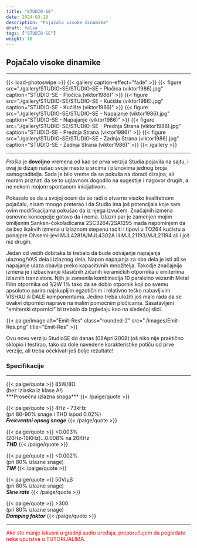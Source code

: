 ```yaml
---
title: "STUDIO-SE"
date: 2024-03-18
description: "Pojačalo visoke dinamike"
draft: false
tags: ["STUDIO-SE"]
weight: 10
---
```

## Pojačalo visoke dinamike

<hr>
{{< load-photoswipe >}}
{{< gallery caption-effect="fade" >}}
  {{< figure src="./gallery/STUDIO-SE/STUDIO-SE - Pločica (viktor1986).jpg" caption="STUDIO-SE - Pločica (viktor1986)" >}}
  {{< figure src="./gallery/STUDIO-SE/STUDIO-SE - Kućište (viktor1986).jpg" caption="STUDIO-SE - Kućište (viktor1986)" >}}
  {{< figure src="./gallery/STUDIO-SE/STUDIO-SE - Napajanje (viktor1986).jpg" caption="STUDIO-SE - Napajanje (viktor1986)" >}}
  {{< figure src="./gallery/STUDIO-SE/STUDIO-SE - Prednja Strana (viktor1986).jpg" caption="STUDIO-SE - Prednja Strana (viktor1986)" >}}
  {{< figure src="./gallery/STUDIO-SE/STUDIO-SE - Zadnja Strana (viktor1986).jpg" caption="STUDIO-SE - Zadnja Strana (viktor1986)" >}}
{{< /gallery >}}
<hr>

*Prošlo* je **dovoljno** vremena od kad se prva verzija Studia pojavila na sajtu, i ovaj je dizajn našao svoje mesto u srcima i planovima jednog broja samograditelja. Sada je bilo vreme da se pokuša na doradi dizajna, ali moram priznati da se to uglavnom dogodilo na sugestije i nagovor drugih, a ne nekom mojom spontanom inicijativom.

Pokazalo se da u svojoj oceni da se radi o stvarno visoko kvalitetnom pojačalu, nisam mnogo preterao i da Studio ima još potencijala koje sam ovim modifikacijama pokušao da iz njega izvučem. Značajnih izmena osnovne koncepcije gotovo da i nema. Izlazni par je zamenjen mojim omiljenim Sanken-čokoladicama 2SC3264/2SA1295 mada napominjem da će bez ikakvih izmena u izlaznom stepenu raditi i tipovi u TO264 kućistu a ponajpre ONsemi-jevi MJL4281A/MJL4302A ili MJL21193/MJL21194 ali i još niz drugih.

Jedan od većih dobitaka bi trebalo da bude odvajanje napajanja ulaznog/VAS dela i izlaznog dela. Napon napajanja za oba dela je isti ali se napajanje ulaza obavlja preko kapacitivnih množitelja. Takodje značajnija izmena je i izbacivanje klasičnih zičanih keramičkih otpornika u emiterima izlaznih tranzistora. Njih je zamenila kombinacija 10 paralelno vezanih Metal Film otpornika od 1/2W 1% tako da se dobio otpornik koji po svemu apsolutno parira najskupljim egzotičnim i relativno teško nabavljivim VISHAU ili DALE komponentama. Jedino treba uložiti još malo rada da se ovakvi otpornici naprave na malim pomoćnim pločicama. Sasatavljeni "emiterski otpornici" bi trebalo da izgledaju kao na sledećoj slici.

<p>{{< paige/image alt="Emit-Res" class="rounded-2" src="./images/Emit-Res.png" title="Emit-Res" >}}</p>

Ovu novu verziju StudioSE do danas (08April2008) još niko nije praktično sklopio i testirao, tako da dole navedene karakteristike potiču od prve verzije, ali treba oćekivati još bolje rezultate!

### Specifikacije
<hr>
{{< paige/quote >}}
85W/8Ω<br>(bez izlaska iz klase A!)<br>***Prosečna izlazna snaga***
{{< /paige/quote >}}

{{< paige/quote >}}
4Hz - 73kHz<br>(pri 80-90% snage i THD ispod 0.02%)<br>***Frekventni opseg snage***
{{< /paige/quote >}}

{{< paige/quote >}}
<0.003%<br>(20Hz-16KHz)...0.008% na 20KHz<br>***THD***
{{< /paige/quote >}}

{{< paige/quote >}}
<0.002%<br>(pri 80% izlazne snage)<br>***TIM***
{{< /paige/quote >}}

{{< paige/quote >}}
50V/μS<br>(pri 80% izlazne snage)<br>***Slew rate***
{{< /paige/quote >}}

{{< paige/quote >}}
&#62;300<br>(pri 80% izlazne snage)<br>***Damping faktor***
{{< /paige/quote >}}
<hr>

<p style="color: red;" class="text-center">Ako ste manje iskusni u gradnji audio uređaja, preporučujem da pogledate neka uputstva u TUTORIJALIMA.</p>
